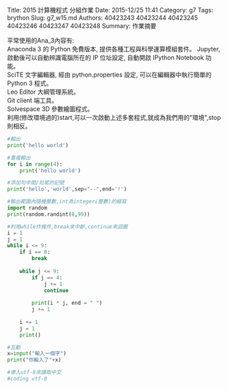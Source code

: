 Title: 2015 計算機程式 分組作業
Date: 2015-12/25 11:41
Category: g7
Tags: brython
Slug: g7_w15.md
Authors: 40423243 40423244 40423245 40423246 40423247 40423248
Summary: 作業摘要

平常使用的Ana_3內容有:
<br />
Anaconda 3 的 Python 免費版本, 提供各種工程與科學運算模組套件。
Jupyter, 啟動後可以自動辨識電腦所在的 IP 位址設定, 自動開啟 IPython Notebook 功能。
<br />
SciTE 文字編輯器, 經由 python.properties 設定, 可以在編輯器中執行簡單的 Python 3 程式。
<br />
Leo Editor 大綱管理系統。
<br />
Git client 端工具。
<br />
Solvespace 3D 參數繪圖程式。
<br />
利用(修改環境過的)start,可以一次啟動上述多套程式,就成為我們用的"環境",stop則相反。


~~~python
#輸出
print('hello world')
~~~
~~~python
#重複輸出
for i in range(4):
    print('hello world')
~~~
~~~python
#添加句中間/句尾的記號
print('hello','world',sep="--",end='!')
~~~
~~~python
#輸出範圍內隨機整數,int為integer(整數)的縮寫
import random
print(random.randint(0,99))
~~~
~~~python
#利用while作條件,break來中斷,continue來迴圈
i = 1
j = 1
while i <= 9:
    if i == 8:
        break
 
    while j <= 9:
        if j == 4:
            j += 1
            continue
         
        print(i * j, end = " ")
        j += 1
     
    i += 1
    j = 1
    print()
~~~
~~~python
#互動
x=input("輸入一個字")
print("你輸入了"+x)
~~~
~~~python
#導入utf-8來讀取中文
#coding utf-8
~~~

<script src="https://www.gliffy.com/diagramEmbed.js" type="text/javascript"></script><script type="text/javascript">gliffy_did="9745287";embedGliffy();</script>



<!-- 導入 brython.js -->

<script type="text/javascript" src="js/Brython3.2.3-20151122-082712/brython.js"></script>

<!-- 啟動 brython() -->

<script>
window.onload=function(){
brython(1);
}
</script>

<!-- 以下利用 Brython 程式執行繪圖 -->

<canvas id="plotarea" width="600" height="600"></canvas>

<script type="text/python3"> 
# 導入 doc 
from browser import document as doc 
import math 

# 準備繪圖畫布 
canvas = doc["plotarea"] 
ctx = canvas.getContext("2d") 

# 開始畫直線 

ctx.beginPath() 
ctx.lineWidth = 3
ctx.moveTo(230, 0)
ctx.lineTo(130, 80)
ctx.strokeStyle = "#006000" 
ctx.stroke() 

ctx.beginPath() 
ctx.lineWidth = 3
ctx.moveTo(130, 80)
ctx.lineTo(180, 80)
ctx.strokeStyle = "#006000" 
ctx.stroke() 

ctx.beginPath() 
ctx.lineWidth = 3
ctx.moveTo(180, 80)
ctx.lineTo(80, 180)
ctx.strokeStyle = "#006000" 
ctx.stroke() 

ctx.beginPath() 
ctx.lineWidth = 3
ctx.moveTo(80, 180)
ctx.lineTo(180, 180)
ctx.strokeStyle = "#006000" 
ctx.stroke() 

ctx.beginPath() 
ctx.lineWidth = 3
ctx.moveTo(200, 200)
ctx.lineTo(30, 280)
ctx.strokeStyle = "#006000" 
ctx.stroke() 

ctx.beginPath() 
ctx.lineWidth = 3
ctx.moveTo(30, 280)
ctx.lineTo(180, 280)
ctx.strokeStyle = "#006000" 
ctx.stroke() 

ctx.beginPath() 
ctx.lineWidth = 3
ctx.moveTo(180, 280)
ctx.lineTo(0, 380)
ctx.strokeStyle = "#006000" 
ctx.stroke() 

ctx.beginPath() 
ctx.lineWidth = 3
ctx.moveTo(0, 280)
ctx.lineTo(180, 380)
ctx.strokeStyle = "#006000" 
ctx.stroke() 

ctx.beginPath() 
ctx.lineWidth = 3
ctx.moveTo(180, 380)
ctx.lineTo(180, 480)
ctx.strokeStyle = "#006000" 
ctx.stroke() 

ctx.beginPath() 
ctx.lineWidth = 3
ctx.moveTo(230, 0)
ctx.lineTo(330, 80)
ctx.strokeStyle = "#006000" 
ctx.stroke() 

ctx.beginPath() 
ctx.lineWidth = 3
ctx.moveTo(330, 80)
ctx.lineTo(280, 80)
ctx.strokeStyle = "#006000" 
ctx.stroke() 

ctx.beginPath() 
ctx.lineWidth = 3
ctx.moveTo(280, 80)
ctx.lineTo(380, 180)
ctx.strokeStyle = "#006000" 
ctx.stroke() 

ctx.beginPath() 
ctx.lineWidth = 3
ctx.moveTo(380, 180)
ctx.lineTo(280, 180)
ctx.strokeStyle = "#006000" 
ctx.stroke() 

ctx.beginPath() 
ctx.lineWidth = 3
ctx.moveTo(280, 180)
ctx.lineTo(430, 280)
ctx.strokeStyle = "#006000" 
ctx.stroke() 

ctx.beginPath() 
ctx.lineWidth = 3
ctx.moveTo(430, 280)
ctx.lineTo(280, 280)
ctx.strokeStyle = "#006000" 
ctx.stroke() 

ctx.beginPath() 
ctx.lineWidth = 3
ctx.moveTo(280, 280)
ctx.lineTo(480, 380)
ctx.strokeStyle = "#006000" 
ctx.stroke() 

ctx.beginPath() 
ctx.lineWidth = 3
ctx.moveTo(480, 380)
ctx.lineTo(280, 380)
ctx.strokeStyle = "#006000" 
ctx.stroke() 

ctx.beginPath() 
ctx.lineWidth = 3
ctx.moveTo(280, 380)
ctx.lineTo(280, 480)
ctx.strokeStyle = "#006000" 
ctx.stroke() 

ctx.beginPath() 
ctx.lineWidth = 3
ctx.moveTo(280, 480)
ctx.lineTo(180, 480)
ctx.strokeStyle = "#006000" 
ctx.stroke() 

</script>
